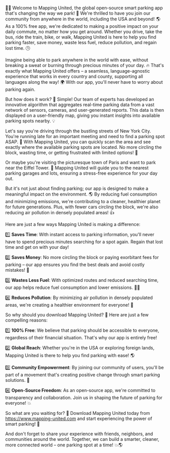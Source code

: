 🚗💥 Welcome to Mapping United, the global open-source smart parking app that's changing the way we park! 🎉 We're thrilled to have you join our community from anywhere in the world, including the USA and beyond! 🌎 As a 100% free app, we're dedicated to making a positive impact on your daily commute, no matter how you get around. Whether you drive, take the bus, ride the train, bike, or walk, Mapping United is here to help you find parking faster, save money, waste less fuel, reduce pollution, and regain lost time. 🕒

Imagine being able to park anywhere in the world with ease, without breaking a sweat or burning through precious minutes of your day. 🔥 That's exactly what Mapping United offers – a seamless, language-agnostic experience that works in every country and county, supporting all languages along the way! 🌍 With our app, you'll never have to worry about parking again.

But how does it work? 🤔 Simple! Our team of experts has developed an innovative algorithm that aggregates real-time parking data from a vast network of sensors, cameras, and user-generated reports. This data is then displayed on a user-friendly map, giving you instant insights into available parking spots nearby. 💡

Let's say you're driving through the bustling streets of New York City. You're running late for an important meeting and need to find a parking spot ASAP. 🔴 With Mapping United, you can quickly scan the area and see exactly where the available parking spots are located. No more circling the block, wasting time, or getting frustrated with limited options! 🚫

Or maybe you're visiting the picturesque town of Paris and want to park near the Eiffel Tower. 🗼️ Mapping United will guide you to the nearest parking garages and lots, ensuring a stress-free experience for your day out.

But it's not just about finding parking; our app is designed to make a meaningful impact on the environment. 🌎 By reducing fuel consumption and minimizing emissions, we're contributing to a cleaner, healthier planet for future generations. Plus, with fewer cars circling the block, we're also reducing air pollution in densely populated areas! 👍

Here are just a few ways Mapping United is making a difference:

1️⃣ **Saves Time**: With instant access to parking information, you'll never have to spend precious minutes searching for a spot again. Regain that lost time and get on with your day!

2️⃣ **Saves Money**: No more circling the block or paying exorbitant fees for parking – our app ensures you find the best deals and avoid costly mistakes! 💸

3️⃣ **Wastes Less Fuel**: With optimized routes and reduced searching time, our app helps reduce fuel consumption and lower emissions. 🚗💨

4️⃣ **Reduces Pollution**: By minimizing air pollution in densely populated areas, we're creating a healthier environment for everyone! 💪

So why should you download Mapping United? 🤔 Here are just a few compelling reasons:

1️⃣ **100% Free**: We believe that parking should be accessible to everyone, regardless of their financial situation. That's why our app is entirely free!

2️⃣ **Global Reach**: Whether you're in the USA or exploring foreign lands, Mapping United is there to help you find parking with ease! 🌎

3️⃣ **Community Empowerment**: By joining our community of users, you'll be part of a movement that's creating positive change through smart parking solutions. 🤝

4️⃣ **Open-Source Freedom**: As an open-source app, we're committed to transparency and collaboration. Join us in shaping the future of parking for everyone! 💥

So what are you waiting for? 🎉 Download Mapping United today from https://www.mapping-united.com and start experiencing the power of smart parking! 🚀

And don't forget to share your experience with friends, neighbors, and communities around the world. Together, we can build a smarter, cleaner, more connected world – one parking spot at a time! 💥🌎